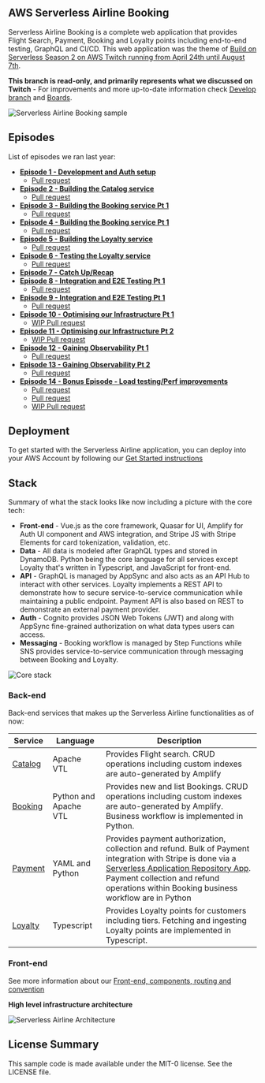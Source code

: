 ## AWS Serverless Airline Booking

Serverless Airline Booking is a complete web application that provides Flight Search, Payment, Booking and Loyalty points including end-to-end testing, GraphQL and CI/CD. This web application was the theme of [Build on Serverless Season 2 on AWS Twitch running from April 24th until August 7th](https://pages.awscloud.com/GLOBAL-devstrategy-OE-BuildOnServerless-2019-reg-event.html).

**This branch is read-only, and primarily represents what we discussed on Twitch** - For improvements and more up-to-date information check [Develop branch](https://github.com/aws-samples/aws-serverless-airline-booking/tree/develop) and [Boards](https://github.com/aws-samples/aws-serverless-airline-booking/projects).

![Serverless Airline Booking sample](./media/prototype-web.png)

## Episodes

List of episodes we ran last year:

* **[Episode 1 - Development and Auth setup](http://bit.ly/2EwIHSc)**
    - [Pull request](https://github.com/aws-samples/aws-serverless-airline-booking/pull/2)
* **[Episode 2 - Building the Catalog service](http://bit.ly/2VJZ1F6)**
    - [Pull request](https://github.com/aws-samples/aws-serverless-airline-booking/pull/3)
* **[Episode 3 - Building the Booking service Pt 1](http://bit.ly/2YSmDcF)**
    - [Pull request](https://github.com/aws-samples/aws-serverless-airline-booking/pull/11)
* **[Episode 4 - Building the Booking service Pt 1](http://bit.ly/2X5z1Fs)**
    - [Pull request](https://github.com/aws-samples/aws-serverless-airline-booking/pull/12)
* **[Episode 5 - Building the Loyalty service](http://bit.ly/2Z8XfiP)**
    - [Pull request](https://github.com/aws-samples/aws-serverless-airline-booking/pull/15)
* **[Episode 6 - Testing the Loyalty service](http://bit.ly/2Wy5f0d)**
    - [Pull request](https://github.com/aws-samples/aws-serverless-airline-booking/pull/15)
* **[Episode 7 - Catch Up/Recap](https://youtu.be/rWTHXuLiOvk)**
* **[Episode 8 - Integration and E2E Testing Pt 1](https://youtu.be/g99BohPWNyE)**
    - [Pull request](https://github.com/aws-samples/aws-serverless-airline-booking/pull/17)
* **[Episode 9 - Integration and E2E Testing Pt 1](https://youtu.be/QiNwNKx1KT0)**
    - [Pull request](https://github.com/aws-samples/aws-serverless-airline-booking/pull/17)
* **[Episode 10 - Optimising our Infrastructure Pt 1](https://www.twitch.tv/videos/457858667)**
    - [WIP Pull request](https://github.com/aws-samples/aws-serverless-airline-booking/pull/19)
* **[Episode 11 - Optimising our Infrastructure Pt 2](https://www.twitch.tv/videos/457907686)**
    - [WIP Pull request](https://github.com/aws-samples/aws-serverless-airline-booking/pull/19)
* **[Episode 12 - Gaining Observability Pt 1](https://www.twitch.tv/videos/457923264)**
    - [Pull request](https://github.com/aws-samples/aws-serverless-airline-booking/pull/27)
* **[Episode 13 - Gaining Observability Pt 2](https://www.twitch.tv/videos/471252879)**
    - [Pull request](https://github.com/aws-samples/aws-serverless-airline-booking/pull/27)
* **[Episode 14 - Bonus Episode - Load testing/Perf improvements](https://www.twitch.tv/videos/464384029)**
    - [Pull request](https://github.com/aws-samples/aws-serverless-airline-booking/pull/74)
    - [Pull request](https://github.com/aws-samples/aws-serverless-airline-booking/pull/99)
    - [WIP Pull request](https://github.com/aws-samples/aws-serverless-airline-booking/pull/81)

## Deployment

To get started with the Serverless Airline application, you can deploy into your AWS Account by following our [Get Started instructions](./docs/getting_started.md)

## Stack

Summary of what the stack looks like now including a picture with the core tech:

* **Front-end** - Vue.js as the core framework, Quasar for UI, Amplify for Auth UI component and AWS integration, and Stripe JS with Stripe Elements for card tokenization, validation, etc.
* **Data** - All data is modeled after GraphQL types and stored in DynamoDB. Python being the core language for all services except Loyalty that's written in Typescript, and JavaScript for front-end.
* **API** - GraphQL is managed by AppSync and also acts as an API Hub to interact with other services. Loyalty implements a REST API to demonstrate how to secure service-to-service communication while maintaining a public endpoint. Payment API is also based on REST to demonstrate an external payment provider.
* **Auth** - Cognito provides JSON Web Tokens (JWT) and along with AppSync fine-grained authorization on what data types users can access.
* **Messaging** - Booking workflow is managed by Step Functions while SNS provides service-to-service communication through messaging between Booking and Loyalty.

![Core stack](./media/core-stack.png)

### Back-end

Back-end services that makes up the Serverless Airline functionalities as of now:

Service | Language | Description
------------------------------------------------- | ------------------------------------------------- | ---------------------------------------------------------------------------------
[Catalog](./src/backend/catalog/README.md) | Apache VTL | Provides Flight search. CRUD operations including custom indexes are auto-generated by Amplify
[Booking](./src/backend/booking/README.md) | Python and Apache VTL | Provides new and list Bookings. CRUD operations including custom indexes are auto-generated by Amplify. Business workflow is implemented in Python.
[Payment](./src/backend/payment/README.md) | YAML and Python | Provides payment authorization, collection and refund. Bulk of Payment integration with Stripe is done via a [Serverless Application Repository App](https://serverlessrepo.aws.amazon.com/applications/arn:aws:serverlessrepo:us-east-1:375983427419:applications~api-lambda-stripe-charge). Payment collection and refund operations within Booking business workflow are in Python
[Loyalty](./src/backend/loyalty/README.md) | Typescript | Provides Loyalty points for customers including tiers. Fetching and ingesting Loyalty points are implemented in Typescript.

### Front-end

See more information about our [Front-end, components, routing and convention](./src/frontend/README.md)

**High level infrastructure architecture**

![Serverless Airline Architecture](./media/prototype-architecture.png)

## License Summary

This sample code is made available under the MIT-0 license. See the LICENSE file.
